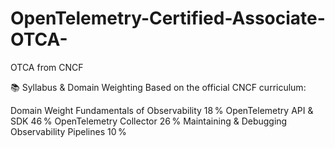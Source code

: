 # OpenTelemetry-Certified-Associate-OTCA-
OTCA from CNCF

📚 Syllabus & Domain Weighting
Based on the official CNCF curriculum:

Domain	Weight
Fundamentals of Observability	18 %
OpenTelemetry API & SDK	46 %
OpenTelemetry Collector	26 %
Maintaining & Debugging Observability Pipelines	10 %
